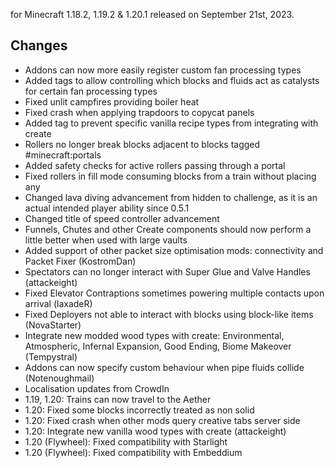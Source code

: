 for Minecraft 1.18.2, 1.19.2 & 1.20.1 released on September 21st, 2023.

## Changes

- Addons can now more easily register custom fan processing types
- Added tags to allow controlling which blocks and fluids act as catalysts for certain fan processing types
- Fixed unlit campfires providing boiler heat
- Fixed crash when applying trapdoors to copycat panels
- Added tag to prevent specific vanilla recipe types from integrating with create
- Rollers no longer break blocks adjacent to blocks tagged #minecraft:portals
- Added safety checks for active rollers passing through a portal
- Fixed rollers in fill mode consuming blocks from a train without placing any
- Changed lava diving advancement from hidden to challenge, as it is an actual intended player ability since 0.5.1
- Changed title of speed controller advancement
- Funnels, Chutes and other Create components should now perform a little better when used with large vaults
- Added support of other packet size optimisation mods: connectivity and Packet Fixer (KostromDan)
- Spectators can no longer interact with Super Glue and Valve Handles (attackeight)
- Fixed Elevator Contraptions sometimes powering multiple contacts upon arrival (laxadeR)
- Fixed Deployers not able to interact with blocks using block-like items (NovaStarter)
- Integrate new modded wood types with create: Environmental, Atmospheric, Infernal Expansion, Good Ending, Biome
  Makeover (Tempystral)
- Addons can now specify custom behaviour when pipe fluids collide (Notenoughmail)
- Localisation updates from CrowdIn
- 1.19, 1.20: Trains can now travel to the Aether
- 1.20: Fixed some blocks incorrectly treated as non solid
- 1.20: Fixed crash when other mods query creative tabs server side
- 1.20: Integrate new vanilla wood types with create (attackeight)
- 1.20 (Flywheel): Fixed compatibility with Starlight
- 1.20 (Flywheel): Fixed compatibility with Embeddium
